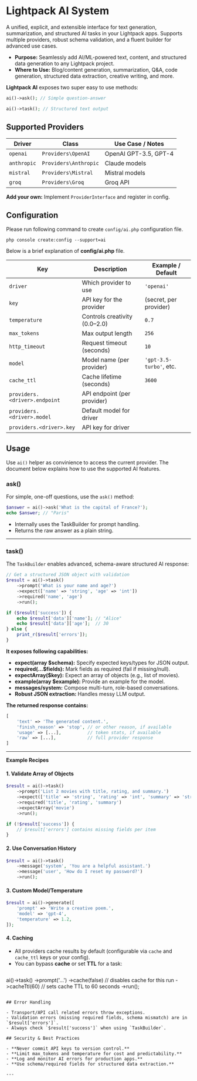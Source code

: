 # Lightpack AI System

A unified, explicit, and extensible interface for text generation, summarization, and structured AI tasks in your Lightpack apps. Supports multiple providers, robust schema validation, and a fluent builder for advanced use cases.

- **Purpose:** Seamlessly add AI/ML-powered text, content, and structured data generation to any Lightpack project.
- **Where to Use:** Blog/content generation, summarization, Q&A, code generation, structured data extraction, creative writing, and more.

**Lightpack AI** exposes two super easy to use methods:

```php
ai()->ask(); // Simple question-answer

ai()->task(); // Structured text output
```

## Supported Providers

| Driver      | Class                        | Use Case / Notes         |
|-------------|------------------------------|--------------------------|
| `openai`    | `Providers\OpenAI`           | OpenAI GPT-3.5, GPT-4    |
| `anthropic` | `Providers\Anthropic`        | Claude models            |
| `mistral`   | `Providers\Mistral`          | Mistral models           |
| `groq`      | `Providers\Groq`             | Groq API                 |

**Add your own:** Implement `ProviderInterface` and register in config.

## Configuration

Please run following command to create `config/ai.php` configuration file.

```cli
php console create:config --support=ai
```

Below is a brief explanation of **config/ai.php** file.

| Key                          | Description                              | Example / Default         |
|------------------------------|------------------------------------------|---------------------------|
| `driver`                     | Which provider to use                    | `'openai'`                |
| `key`                        | API key for the provider                 | (secret, per provider)    |
| `temperature`                | Controls creativity (0.0–2.0)            | `0.7`                     |
| `max_tokens`                 | Max output length                        | `256`                     |
| `http_timeout`               | Request timeout (seconds)                | `10`                      |
| `model`                      | Model name (per provider)                | `'gpt-3.5-turbo'`, etc.   |
| `cache_ttl`                  | Cache lifetime (seconds)                 | `3600`                    |
| `providers.<driver>.endpoint`| API endpoint (per provider)              |                           |
| `providers.<driver>.model`   | Default model for driver                 |                           |
| `providers.<driver>.key`     | API key for driver                       |                           |

## Usage

Use `ai()` helper as convinience to access the current provider. The document below explains how to use the supported AI features.

### ask()

For simple, one-off questions, use the `ask()` method:

```php
$answer = ai()->ask('What is the capital of France?');
echo $answer; // "Paris"
```
- Internally uses the TaskBuilder for prompt handling.
- Returns the raw answer as a plain string.

---


### task()

The `TaskBuilder` enables advanced, schema-aware structured AI response:

```php
// Get a structured JSON object with validation
$result = ai()->task()
    ->prompt('What is your name and age?')
    ->expect(['name' => 'string', 'age' => 'int'])
    ->required('name', 'age')
    ->run();

if ($result['success']) {
    echo $result['data']['name']; // "Alice"
    echo $result['data']['age'];  // 30
} else {
    print_r($result['errors']);
}
```

**It exposes following capabilities:**

- **expect(array $schema):** Specify expected keys/types for JSON output.
- **required(...$fields):** Mark fields as required (fail if missing/null).
- **expectArray($key):** Expect an array of objects (e.g., list of movies).
- **example(array $example):** Provide an example for the model.
- **messages/system:** Compose multi-turn, role-based conversations.
- **Robust JSON extraction:** Handles messy LLM output.

**The returned response contains:**

```php
[
    'text' => 'The generated content.',
    'finish_reason' => 'stop', // or other reason, if available
    'usage' => [...],          // token stats, if available
    'raw' => [...],            // full provider response
]
```

---

**Example Recipes**

#### 1. Validate Array of Objects

```php
$result = ai()->task()
    ->prompt('List 2 movies with title, rating, and summary.')
    ->expect(['title' => 'string', 'rating' => 'int', 'summary' => 'string'])
    ->required('title', 'rating', 'summary')
    ->expectArray('movie')
    ->run();

if (!$result['success']) {
    // $result['errors'] contains missing fields per item
}
```

#### 2. Use Conversation History

```php
$result = ai()->task()
    ->message('system', 'You are a helpful assistant.')
    ->message('user', 'How do I reset my password?')
    ->run();
```

#### 3. Custom Model/Temperature

```php
$result = ai()->generate([
    'prompt' => 'Write a creative poem.',
    'model' => 'gpt-4',
    'temperature' => 1.2,
]);
```

#### 4. Caching

- All providers cache results by default (configurable via `cache` and `cache_ttl` keys or your config).
- You can bypass **cache** or set **TTL** for a task:
  ```php
ai()->task()
    ->prompt('...')
    ->cache(false)    // disables cache for this run
    ->cacheTtl(60)    // sets cache TTL to 60 seconds
    ->run();
  ```

## Error Handling

- Transport/API call related errors throw exceptions.
- Validation errors (missing required fields, schema mismatch) are in `$result['errors']`.
- Always check `$result['success']` when using `TaskBuilder`.

## Security & Best Practices

- **Never commit API keys to version control.**
- **Limit max_tokens and temperature for cost and predictability.**
- **Log and monitor AI errors for production apps.**
- **Use schema/required fields for structured data extraction.**

---